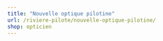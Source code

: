 ```yaml
---
title: "Nouvelle optique pilotine"
url: /riviere-pilote/nouvelle-optique-pilotine/
shop: opticien
---
```

